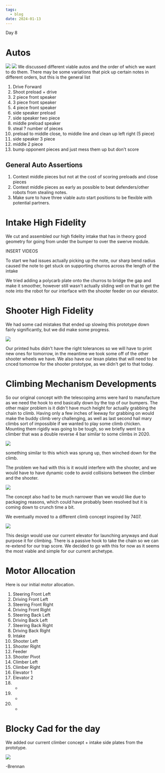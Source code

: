```yaml
---
tags:
  - blog
date: 2024-01-13
---
```

Day 8

# Autos

![](https://i.imgur.com/qstMF3n.png)
![](https://i.imgur.com/JCYnNKp.png)
We discussed different viable autos and the order of which we want to do them. There may be some variations that pick up certain notes in different orders, but this is the general list

1. Drive Forward
2. Shoot preload + drive
3. 2 piece front speaker
4. 3 piece front speaker
5. 4 piece front speaker
6. side speaker preload
7. side speaker two piece
8. middle preload speaker
9. steal ? number of pieces
10. preload to middle close, to middle line and clean up left right (5 piece)
11. side speaker 3 piece
12. middle 2 piece
13. bump opponent pieces and just mess them up but don't score
## General Auto Assertions

1. Contest middle pieces but not at the cost of scoring preloads and close pieces
2. Contest middle pieces as early as possible to beat defenders/other robots from stealing notes.
3. Make sure to have three viable auto start positions to be flexible with potential partners.
# Intake High Fidelity

We cut and assembled our high fidelity intake that has in theory good geometry for going from under the bumper to over the swerve module.

INSERT VIDEOS

To start we had issues actually picking up the note, our sharp bend radius caused the note to get stuck on supporting churros across the length of the intake

We tried adding a polycarb plate onto the churros to bridge the gap and make it smoother, however still wasn't actually sliding well on that to get the note into the robot for our interface with the shooter feeder on our elevator.

# Shooter High Fidelity

We had some cad mistakes that ended up slowing this prototype down fairly significantly, but we did make some progress.

![](https://i.imgur.com/kZaM02P.png)

Our printed hubs didn't have the right tolerances so we will have to print new ones for tomorrow, in the meantime we took some off of the other shooter wheels we have. We also have our lexan plates that will need to be cnced tomorrow for the shooter prototype, as we didn't get to that today.

# Climbing Mechanism Developments

So our original concept with the telescoping arms were hard to manufacture as we need the hook to end basically down by the top of our bumpers. The other major problem is it didn't have much height for actually grabbing the chain to climb. Having only a few inches of leeway for grabbing on would make the buddy climb very challenging, as well as last second hail mary climbs sort of impossible if we wanted to play some climb chicken. Mounting them rigidly was going to be tough, so we briefly went to a climber that was a double reverse 4 bar similar to some climbs in 2020.

![](https://i.imgur.com/MNdN4kp.jpg)

something similar to this which was sprung up, then winched down for the climb.

The problem we had with this is it would interfere with the shooter, and we would have to have dynamic code to avoid collisions between the climber and the shooter.

![](https://i.imgur.com/ZJyG06F.png)

The concept also had to be much narrower than we would like due to packaging reasons, which could have probably been resolved but it is coming down to crunch time a bit.

We eventually moved to a different climb concept inspired by 7407.

![](https://i.imgur.com/hbszVUQ.png)

This design would use our current elevator for launching anyways and dual purpose it for climbing. There is a passive hook to take the chain so we can re-extend for our trap score. We decided to go with this for now as it seems the most viable and simple for our current archetype.
# Motor Allocation

Here is our initial motor allocation.

1. Steering Front Left
2. Driving Front Left
3. Steering Front Right
4. Driving Front Right
5. Steering Back Left
6. Driving Back Left
7. Steering Back Right
8. Driving Back Right
9. Intake
10. Shooter Left
11. Shooter Right
12. Feeder
13. Shooter Pivot
14. Climber Left
15. Climber Right
16. Elevator 1
17. Elevator 2
18. -
19. -
20. -

# Blocky Cad for the day

We added our current climber concept + intake side plates from the prototype.

![](https://i.imgur.com/RCshSSn.png)

-Brennan